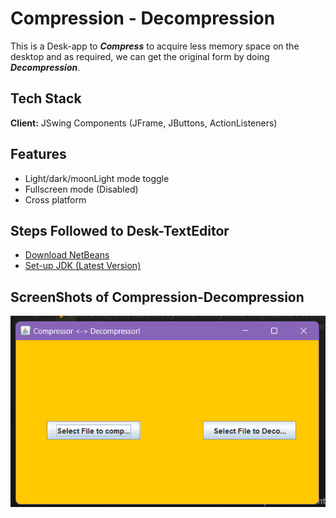 # Compression - Decompression

This is a Desk-app  to <strong><i>Compress</i></strong> to acquire less memory space on the desktop and as required, we can get the original form by doing <strong><i>Decompression</i></strong>.

## Tech Stack

**Client:** JSwing Components (JFrame, JButtons, ActionListeners)

## Features

- Light/dark/moonLight mode toggle
- Fullscreen mode (Disabled)
- Cross platform

## Steps Followed to Desk-TextEditor

 - [Download NetBeans](https://netbeans.apache.org/download/index.html)
 - [Set-up JDK (Latest Version)](https://www.oracle.com/java/technologies/downloads/)

## ScreenShots of Compression-Decompression

![Main Menu](https://github.com/saroj379/Compressor-Decompressor-Desk-App/blob/main/ScreemShot/Screenshot%202023-08-14%20173641.png)
